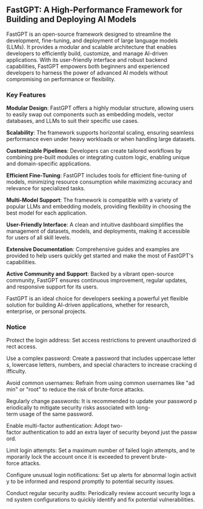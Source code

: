 ## FastGPT: A High-Performance Framework for Building and Deploying AI Models  

FastGPT is an open-source framework designed to streamline the development, fine-tuning, and deployment of large language models (LLMs). It provides a modular and scalable architecture that enables developers to efficiently build, customize, and manage AI-driven applications. With its user-friendly interface and robust backend capabilities, FastGPT empowers both beginners and experienced developers to harness the power of advanced AI models without compromising on performance or flexibility.

### Key Features  

**Modular Design**: FastGPT offers a highly modular structure, allowing users to easily swap out components such as embedding models, vector databases, and LLMs to suit their specific use cases.  

**Scalability**: The framework supports horizontal scaling, ensuring seamless performance even under heavy workloads or when handling large datasets.  

**Customizable Pipelines**: Developers can create tailored workflows by combining pre-built modules or integrating custom logic, enabling unique and domain-specific applications.  

**Efficient Fine-Tuning**: FastGPT includes tools for efficient fine-tuning of models, minimizing resource consumption while maximizing accuracy and relevance for specialized tasks.  

**Multi-Model Support**: The framework is compatible with a variety of popular LLMs and embedding models, providing flexibility in choosing the best model for each application.  

**User-Friendly Interface**: A clean and intuitive dashboard simplifies the management of datasets, models, and deployments, making it accessible for users of all skill levels.  

**Extensive Documentation**: Comprehensive guides and examples are provided to help users quickly get started and make the most of FastGPT's capabilities.  

**Active Community and Support**: Backed by a vibrant open-source community, FastGPT ensures continuous improvement, regular updates, and responsive support for its users.  

FastGPT is an ideal choice for developers seeking a powerful yet flexible solution for building AI-driven applications, whether for research, enterprise, or personal projects.

### Notice

Protect the login address: Set access restrictions to prevent unauthorized direct access.
    
Use a complex password: Create a password that includes uppercase letters, lowercase letters, numbers, and special characters to increase cracking difficulty.
    
Avoid common usernames: Refrain from using common usernames like "admin" or "root" to reduce the risk of brute-force attacks.
    
Regularly change passwords: It is recommended to update your password periodically to mitigate security risks associated with long-term usage of the same password.
    
Enable multi-factor authentication: Adopt two-factor authentication to add an extra layer of security beyond just the password.
    
Limit login attempts: Set a maximum number of failed login attempts, and temporarily lock the account once it is exceeded to prevent brute-force attacks.
    
Configure unusual login notifications: Set up alerts for abnormal login activity to be informed and respond promptly to potential security issues.
    
Conduct regular security audits: Periodically review account security logs and system configurations to quickly identify and fix potential vulnerabilities.
        